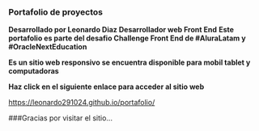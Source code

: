 ### Portafolio de proyectos 

**Desarrollado por Leonardo Diaz Desarrollador web Front End**
**Este portafolio es parte del desafio Challenge Front End de #AluraLatam y #OracleNextEducation**

**Es un sitio web responsivo se encuentra disponible para mobil tablet y computadoras**

**Haz click en el siguiente enlace para acceder al sitio web**

https://leonardo291024.github.io/portafolio/

###Gracias por visitar el sitio...
